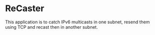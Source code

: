 # ReCaster

This application is to catch IPv6 multicasts in one subnet, resend them using TCP and recast then in another subnet.
